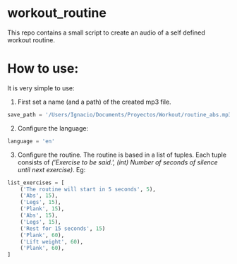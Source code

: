 # workout_routine
This repo contains a small script to create an audio of a self defined workout routine.

# How to use:

It is very simple to use:

1. First set a name (and a path) of the created mp3 file.

```python
save_path = '/Users/Ignacio/Documents/Proyectos/Workout/routine_abs.mp3'
```

2. Configure the language:

```python
language = 'en'
```

3. Configure the routine. The routine is based in a list of tuples. Each tuple consists of *('Exercise to be said.', (int) Number of seconds of silence until next exercise)*. Eg:

```python
list_exercises = [
	('The routine will start in 5 seconds', 5),
	('Abs', 15),
	('Legs', 15),
	('Plank', 15),
	('Abs', 15),
	('Legs', 15),
  	('Rest for 15 seconds', 15)
	('Plank', 60),
	('Lift weight', 60),
	('Plank', 60),
]
```

